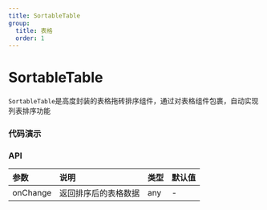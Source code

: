 ```yaml
---
title: SortableTable
group:
  title: 表格
  order: 1
---
```


# SortableTable

`SortableTable`是高度封装的表格拖砖排序组件，通过对表格组件包裹，自动实现列表排序功能

### 代码演示

<code src="./demos/base.tsx" ></code>

### API

| 参数     | 说明                 | 类型 | 默认值 |
| :------- | :------------------- | :--- | :----- |
| onChange | 返回排序后的表格数据 | any  | -      |
